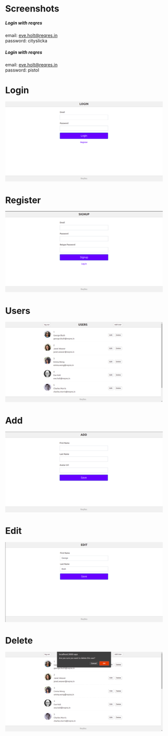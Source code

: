 # Screenshots

##### Login with reqres
email: eve.holt@reqres.in<br>
password: cityslicka

##### Login with reqres
email: eve.holt@reqres.in<br>
password: pistol

# Login
![Alt text](/src/Screenshots/login.png?raw=true "Optional Title")

# Register
![Alt text](/src/Screenshots/register.png?raw=true "Optional Title")

# Users
![Alt text](/src/Screenshots/users.png?raw=true "Optional Title")

# Add
![Alt text](/src/Screenshots/add.png?raw=true "Optional Title")

# Edit
![Alt text](/src/Screenshots/edit.png?raw=true "Optional Title")

# Delete
![Alt text](/src/Screenshots/delete.png?raw=true "Optional Title")